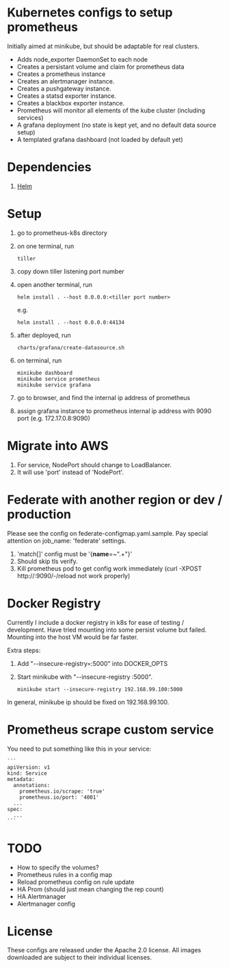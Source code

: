 # Kubernetes configs to setup prometheus

Initially aimed at minikube, but should be adaptable
for real clusters.

- Adds node_exporter DaemonSet to each node
- Creates a persistant volume and claim for prometheus data
- Creates a prometheus instance
- Creates an alertmanager instance.
- Creates a pushgateway instance.
- Creates a statsd exporter instance.
- Creates a blackbox exporter instance.
- Prometheus will monitor all elements of the kube cluster (including
  services)
- A grafana deployment (no state is kept yet, and no default
  data source setup)
- A templated grafana dashboard (not loaded by default yet)


# Dependencies

1. [Helm](http://github.com/kubernetes/helm)

# Setup

1. go to prometheus-k8s directory
2. on one terminal, run

    ```
    tiller
    ```
3. copy down tiller listening port number
4. open another terminal, run

    ```
    helm install . --host 0.0.0.0:<tiller port number>
    ```
    e.g.
    ```
    helm install . --host 0.0.0.0:44134
    ```
5. after deployed, run

    ```
    charts/grafana/create-datasource.sh
    ```
6. on terminal, run

    ```
    minikube dashboard
    minikube service prometheus
    minikube service grafana
    ```
7. go to browser, and find the internal ip address of prometheus
8. assign grafana instance to prometheus internal ip address with 9090 port (e.g. 172.17.0.8:9090)

# Migrate into AWS

1. For service, NodePort should change to LoadBalancer.
2. It will use 'port' instead of 'NodePort'.

# Federate with another region or dev / production

Please see the config on federate-configmap.yaml.sample. Pay special attention on job_name: 'federate' settings.

1. 'match[]' config must be '{__name__=~".+"}'
1. Should skip tls verify.
1. Kill prometheus pod to get config work immediately (curl -XPOST http://<prometheus>:9090/-/reload not work properly)

# Docker Registry

Currently I include a docker registry in k8s for ease of testing / development. Have tried mounting into some persist volume but failed. Mounting into the host VM would be far faster.

Extra steps:

1. Add "--insecure-registry=<minikube ip>:5000" into DOCKER_OPTS
1. Start minikube with "--insecure-registry <minikube ip>:5000". 

    ```
    minikube start --insecure-registry 192.168.99.100:5000
    ```

In general, minikube ip should be fixed on 192.168.99.100.

# Prometheus scrape custom service

You need to put something like this in your service:

    ```
    apiVersion: v1
    kind: Service
    metadata:
      annotations:
        prometheus.io/scrape: 'true'
        prometheus.io/port: '4001'
      ...
    spec:
      ...
    ```

# TODO

- How to specify the volumes?
- Prometheus rules in a config map
- Reload prometheus config on rule update
- HA Prom (should just mean changing the rep count)
- HA Alertmanager
- Alertmanager config

# License

These configs are released under the Apache 2.0 license. All images
downloaded are subject to their individual licenses.
